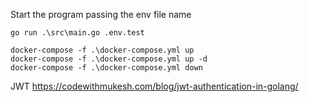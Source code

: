Start the program passing the env file name

```
go run .\src\main.go .env.test
```

```
docker-compose -f .\docker-compose.yml up
docker-compose -f .\docker-compose.yml up -d
docker-compose -f .\docker-compose.yml down
```

JWT
https://codewithmukesh.com/blog/jwt-authentication-in-golang/
